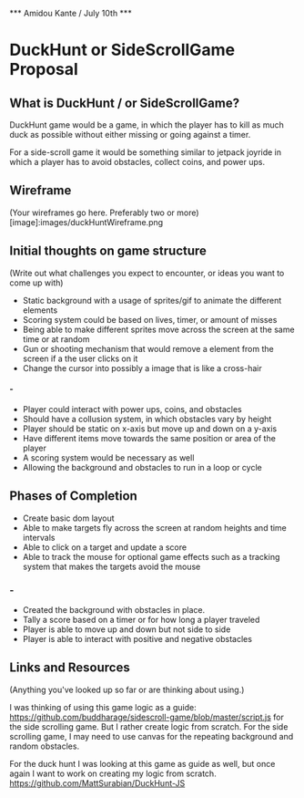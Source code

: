 *** Amidou Kante / July 10th ***

# DuckHunt or SideScrollGame Proposal
 
## What is DuckHunt / or SideScrollGame?

DuckHunt game would be a game, in which the player has to kill as much duck as possible without either missing or going against a timer.

For a side-scroll game it would be something similar to jetpack joyride in which a player has to avoid obstacles, collect coins, and power ups.

## Wireframe

(Your wireframes go here. Preferably two or more)
[image]:images/duckHuntWireframe.png

## Initial thoughts on game structure

(Write out what challenges you expect to encounter, or ideas you want to come up with)
- Static background with a usage of sprites/gif to animate the different elements
- Scoring system could be based on lives, timer, or amount of misses
- Being able to make different sprites move across the screen at the same time or at random
- Gun or shooting mechanism that would remove a element from the screen if a the user clicks on it
- Change the cursor into possibly a image that is like a cross-hair
#### -
- Player could interact with power ups, coins, and obstacles
- Should have a collusion system, in which obstacles vary by height
- Player should be static on x-axis but move up and down on a y-axis
- Have different items move towards the same position or area of the player 
- A scoring system would be necessary as well
- Allowing the background and obstacles to run in a loop or cycle 

## Phases of Completion

- Create basic dom layout
- Able to make targets fly across the screen at random heights and time intervals
- Able to click on a target and update a score
- Able to track the mouse for optional game effects such as a tracking system that makes the targets avoid the mouse
### -
- Created the background with obstacles in place.
- Tally a score based on a timer or for how long a player traveled
- Player is able to move up and down but not side to side
- Player is able to interact with positive and negative obstacles

## Links and Resources

(Anything you've looked up so far or are thinking about using.)

I was thinking of using this game logic as a guide: https://github.com/buddharage/sidescroll-game/blob/master/script.js for the side scrolling game. But I rather create logic from scratch. For the side scrolling game, I may need to use canvas for the repeating background and random obstacles. 

For the duck hunt I was looking at this game as guide as well, but once again I want to work on creating my logic from scratch.
https://github.com/MattSurabian/DuckHunt-JS